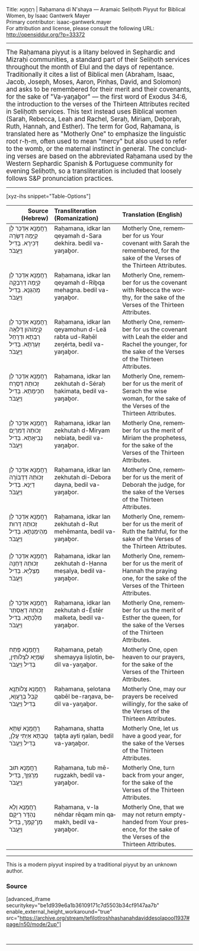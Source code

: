 <html>
<head></head>
<body>
Title: רַחֲמָנָא | Raḥamana di N'shaya — Aramaic Seliḥoth Piyyut for Biblical Women, by Isaac Gantwerk Mayer<br />
Primary contributor: isaac-gantwerk.mayer<br />
For attribution and license, please consult the following URL: <a href="http://opensiddur.org/?p=33372">http://opensiddur.org/?p=33372</a>
<p />
<hr />

<div class="english" lang="en" style="font-size: 1.2em;">
The Raḥamana piyyut is a litany beloved in Sephardic and Mizraḥi communities, a standard part of their Seliḥoth services throughout the month of Elul and the days of repentance. Traditionally it cites a list of Biblical men (Abraham, Isaac, Jacob, Joseph, Moses, Aaron, Pinhas, David, and Solomon) and asks to be remembered for their merit and their covenants, for the sake of "Va-yaŋaḇor" — the first word of Exodus 34:6, the introduction to the verses of the Thirteen Attributes recited in Seliḥoth services. This text instead uses Biblical women (Sarah, Rebecca, Leah and Rachel, Seraḥ, Miriam, Deḇorah, Ruth, Hannah, and Esther). The term for God, Raḥamana, is translated here as "Motherly One" to emphasize the linguistic root r-ḥ-m, often used to mean "mercy" but also used to refer to the womb, or the maternal instinct in general. The concluding verses are based on the abbreviated Raḥamana used by the Western Sephardic Spanish & Portuguese community for evening Seliḥoth, so a transliteration is included that loosely follows S&P pronunciation practices.
</div>

<hr />

[xyz-ihs snippet="Table-Options"]<table style="margin-left: auto; margin-right: auto;" class="draggable">
<thead><tr><th id="x" style="text-align: right;">Source (Hebrew)</th><th style="text-align: left;">Transliteration (Romanization)</th><th style="text-align: left;">Translation (English)</th></tr></thead>
<tbody>
<tr><td style="vertical-align:top;">
<div class="liturgy" lang="he">
רַֽחֲמָנָא 
אִדְכַּר לָן קְיָמַהּ דְּשָׂרָה דְּכִירָא.
בְּדִיל וַיַּעֲבֹר׃
</span></div></td>
 
<td style="vertical-align:top;">
<div class="english" lang="en">
Raḥamana, 
idkar lan qeyamah d-Sara dekhira.	
bedil va-yaŋaḇor.
</span></div></td>
 
<td style="vertical-align:top;">
<div class="english" lang="en">
Motherly One‪,‬ 
remember for us Your covenant with Sarah the remembered, 
for the sake of the Verses of the Thirteen Attributes.
</div></td></tr>


<tr><td style="vertical-align:top;">
<div class="liturgy" lang="he">
רַֽחֲמָנָא 
אִדְכַּר לָן קְיָמַהּ דְּרִבְקָה מְהַגְּנָא.
בְּדִיל וַיַּעֲבֹר׃
</span></div></td>
 
<td style="vertical-align:top;">
<div class="english" lang="en">
Raḥamana, 
idkar lan qeyamah d-Riḇqa mehagna.
bedil va-yaŋaḇor.
</span></div></td>
 
<td style="vertical-align:top;">
<div class="english" lang="en">
Motherly One, 
remember for us the covenant with Rebecca the worthy, 
for the sake of the Verses of the Thirteen Attributes.
</div></td></tr>


<tr><td style="vertical-align:top;">
<div class="liturgy" lang="he">
רַֽחֲמָנָא 
אִדְכַּר לָן קְיָמוֹהוּן דְּלֵאָה רַבְּתָא וּדְרָחֵל זְעֶרְתָּא.
בְּדִיל וַיַּעֲבֹר׃
</span></div></td>
 
<td style="vertical-align:top;">
<div class="english" lang="en">
Raḥamana, 
idkar lan qeyamohun d-Leä rabta ud-Raḥēl zeŋérta,
bedil va-yaŋaḇor.
</span></div></td>
 
<td style="vertical-align:top;">
<div class="english" lang="en">
Motherly One, 
remember for us the covenant with Leah the elder and Rachel the younger, 
for the sake of the Verses of the Thirteen Attributes.
</div></td></tr>


<tr><td style="vertical-align:top;">
<div class="liturgy" lang="he">
רַֽחֲמָנָא 
אִדְכַּר לָן זְכוּתַהּ דְּסֶרַח חַכִּימָתָא.
בְּדִיל וַיַּעֲבֹר׃
</span></div></td>
 
<td style="vertical-align:top;">
<div class="english" lang="en">
Raḥamana, 
idkar lan zekhutah d-Séraḥ ḥakimata,
bedil va-yaŋaḇor.
</span></div></td>
 
<td style="vertical-align:top;">
<div class="english" lang="en">
Motherly One, 
remember for us the merit of Serach the wise woman, 
for the sake of the Verses of the Thirteen Attributes.
</div></td></tr>


<tr><td style="vertical-align:top;">
<div class="liturgy" lang="he">
רַֽחֲמָנָא 
אִדְכַּר לָן זְכוּתַהּ דְּמִרְיָם נְבִיאֲתָא.
בְּדִיל וַיַּעֲבֹר׃
</span></div></td>
 
<td style="vertical-align:top;">
<div class="english" lang="en">
Raḥamana, 
idkar lan zekhutah d-Miryam nebiata,
bedil va-yaŋaḇor.
</span></div></td>
 
<td style="vertical-align:top;">
<div class="english" lang="en">
Motherly One, 
remember for us the merit of Miriam the prophetess, 
for the sake of the Verses of the Thirteen Attributes.
</div></td></tr>


<tr><td style="vertical-align:top;">
<div class="liturgy" lang="he">
רַֽחֲמָנָא 
אִדְכַּר לָן זְכוּתַהּ דִּדְבוֹרָה דַיְנָא.
בְּדִיל וַיַּעֲבֹר׃
</span></div></td>
 
<td style="vertical-align:top;">
<div class="english" lang="en">
Raḥamana, 
idkar lan zekhutah di-Debora dayna,
bedil va-yaŋaḇor.
</span></div></td>
 
<td style="vertical-align:top;">
<div class="english" lang="en">
Motherly One, 
remember for us the merit of Deborah the judge, 
for the sake of the Verses of the Thirteen Attributes.
</div></td></tr>


<tr><td style="vertical-align:top;">
<div class="liturgy" lang="he">
רַֽחֲמָנָא 
אִדְכַּר לָן זְכוּתַהּ דְּרוּת מְהֵימַנְתָּא.
בְּדִיל וַיַּעֲבֹר׃
</span></div></td>
 
<td style="vertical-align:top;">
<div class="english" lang="en">
Raḥamana, 
idkar lan zekhutah d-Rut mehēmanta,
bedil va-yaŋaḇor.
</span></div></td>
 
<td style="vertical-align:top;">
<div class="english" lang="en">
Motherly One, 
remember for us the merit of Ruth the faithful, 
for the sake of the Verses of the Thirteen Attributes.
</div></td></tr>


<tr><td style="vertical-align:top;">
<div class="liturgy" lang="he">
רַֽחֲמָנָא 
אִדְכַּר לָן זְכוּתַהּ דְּחַנָּה מְצַלְיָא.
בְּדִיל וַיַּעֲבֹר׃
</span></div></td>
 
<td style="vertical-align:top;">
<div class="english" lang="en">
Raḥamana, 
idkar lan zekhutah d-Ḥanna meṣalya,
bedil va-yaŋaḇor.
</span></div></td>
 
<td style="vertical-align:top;">
<div class="english" lang="en">
Motherly One, 
remember for us the merit of Hannah the praying one, 
for the sake of the Verses of the Thirteen Attributes.
</div></td></tr>


<tr><td style="vertical-align:top;">
<div class="liturgy" lang="he">
רַֽחֲמָנָא 
אִדְכַּר לָן זְכוּתַהּ דְאֶסְתֵּר מַלְכְּתָא.
בְּדִיל וַיַּעֲבֹר׃
</span></div></td>
 
<td style="vertical-align:top;">
<div class="english" lang="en">
Raḥamana, 
idkar lan zekhutah d-Éstēr malketa,
bedil va-yaŋaḇor.
</span></div></td>
 
<td style="vertical-align:top;">
<div class="english" lang="en">
Motherly One, 
remember for us the merit of Esther the queen, 
for the sake of the Verses of the Thirteen Attributes.
</div></td></tr>


<tr><td style="vertical-align:top;">
<div class="liturgy" lang="he">
רַֽחֲמָנָא 
פְּתַח שְׁמַיָּא לִצְלוֹתִין,
בְּדִיל וַיַּעֲבֹר
</span></div></td>
 
<td style="vertical-align:top;">
<div class="english" lang="en">
Raḥamana, 
petaḥ shemayya liṣlotin,
bedil va-yaŋaḇor.
</span></div></td>
 
<td style="vertical-align:top;">
<div class="english" lang="en">
Motherly One, 
open heaven to our prayers, 
for the sake of the Verses of the Thirteen Attributes.
</div></td></tr>


<tr><td style="vertical-align:top;">
<div class="liturgy" lang="he">
רַֽחֲמָנָא 
צְלוֹתַנָֽא קַבֵּל בְּרַֽעֲוָא,
בְּדִיל וַיַּעֲבֹר
</span></div></td>
 
<td style="vertical-align:top;">
<div class="english" lang="en">
Raḥamana, 
ṣelotana qabēl be-raŋava,
bedil va-yaŋaḇor.
</span></div></td>
 
<td style="vertical-align:top;">
<div class="english" lang="en">
Motherly One, 
may our prayers be received willingly, 
for the sake of the Verses of the Thirteen Attributes.
</div></td></tr>


<tr><td style="vertical-align:top;">
<div class="liturgy" lang="he">
רַֽחֲמָנָא 
שַׁתָּא טַֽבְתָּא אַיְתִי עֲלַן,
בְּדִיל וַיַּעֲבֹר
</span></div></td>
 
<td style="vertical-align:top;">
<div class="english" lang="en">
Raḥamana, 
shatta ṭaḇta ayti ŋalan,
bedil va-yaŋaḇor.
</span></div></td>
 
<td style="vertical-align:top;">
<div class="english" lang="en">
Motherly One, 
let us have a good year, 
for the sake of the Verses of the Thirteen Attributes.
</div></td></tr>


<tr><td style="vertical-align:top;">
<div class="liturgy" lang="he">
רַֽחֲמָנָא 
תּוּב מֵרֻגְזָךְ,
בְּדִיל וַיַּעֲבֹר
</span></div></td>
 
<td style="vertical-align:top;">
<div class="english" lang="en">
Raḥamana, 
tub mē-rugzakh,
bedil va-yaŋaḇor.
</span></div></td>
 
<td style="vertical-align:top;">
<div class="english" lang="en">
Motherly One, 
turn back from your anger, 
for the sake of the Verses of the Thirteen Attributes.
</div></td></tr>


<tr><td style="vertical-align:top;">
<div class="liturgy" lang="he">
רַֽחֲמָנָא 
וְלָא נֶהְדָּר רֵיקָם מִן־קַמָּךְ,
בְּדִיל וַיַּעֲבֹר
</span></div></td>
 
<td style="vertical-align:top;">
<div class="english" lang="en">
Raḥamana, 
v-la néhdar rēqam min qamakh,
bedil va-yaŋaḇor.
</span></div></td>
 
<td style="vertical-align:top;">
<div class="english" lang="en">
Motherly One, 
that we may not return empty-handed from Your presence, 
for the sake of the Verses of the Thirteen Attributes.
</div></td></tr>
</tbody></table>

<hr />

This is a modern piyyut inspired by a traditional piyyut by an unknown author.

<h3>Source</h3>

[advanced_iframe securitykey="be1d939e6a1b36109171c7d5503b34cf9147aa7b" enable_external_height_workaround="true" src="https://archive.org/stream/tefilotlroshhashanahdaviddesolapool1937#page/n50/mode/2up"]

&nbsp;

<hr />

&nbsp;
</body>
</html>